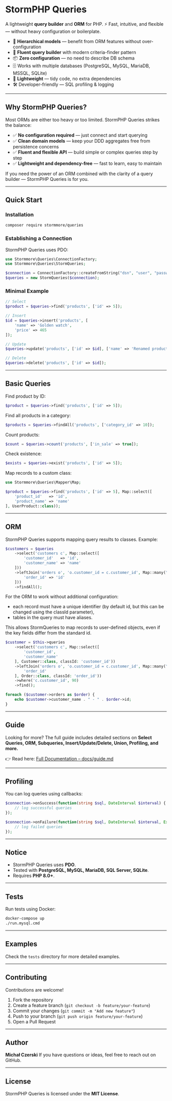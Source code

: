 # StormPHP Queries

A lightweight **query builder** and **ORM** for PHP.
⚡ Fast, intuitive, and flexible — without heavy configuration or boilerplate.

* 🚀 **Hierarchical models** — benefit from ORM features without over-configuration
* 🔎 **Fluent query builder** with modern criteria-finder pattern
* 📦 **Zero configuration** — no need to describe DB schema
* 🗄️ Works with multiple databases (PostgreSQL, MySQL, MariaDB, MSSQL, SQLite)
* 🧹 **Lightweight** — tidy code, no extra dependencies
* 🛠️ Developer-friendly — SQL profiling & logging

---

## Why StormPHP Queries?

Most ORMs are either too heavy or too limited. StormPHP Queries strikes the balance:

* ✅ **No configuration required** — just connect and start querying
* ✅ **Clean domain models** — keep your DDD aggregates free from persistence concerns
* ✅ **Fluent and flexible API** — build simple or complex queries step by step
* ✅ **Lightweight and dependency-free** — fast to learn, easy to maintain

If you need the power of an ORM combined with the clarity of a query builder — StormPHP Queries is for you.

---

## Quick Start

### Installation

```bash
composer require stormmore/queries
```

### Establishing a Connection

StormPHP Queries uses PDO:

```php
use Stormmore\Queries\ConnectionFactory;
use Stormmore\Queries\StormQueries;

$connection = ConnectionFactory::createFromString("dsn", "user", "password");
$queries = new StormQueries($connection);
```

### Minimal Example

```php
// Select
$product = $queries->find('products', ['id' => 5]);

// Insert
$id = $queries->insert('products', [
    'name' => 'Golden watch',
    'price' => 465
]);

// Update
$queries->update('products', ['id' => $id], ['name' => 'Renamed product']);

// Delete
$queries->delete('products', ['id' => $id]);
```

---

## Basic Queries

Find product by ID:

```php
$product = $queries->find('products', ['id' => 5]);
```

Find all products in a category:

```php
$products = $queries->findAll('products', ['category_id' => 10]);
```

Count products:

```php
$count = $queries->count('products', ['in_sale' => true]);
```

Check existence:

```php
$exists = $queries->exist('products', ['id' => 5]);
```

Map records to a custom class:

```php
use Stormmore\Queries\Mapper\Map;

$product = $queries->find('products', ['id' => 5], Map::select([
    'product_id'   => 'id',
    'product_name' => 'name'
], UserProduct::class));
```

---

## ORM

StormPHP Queries supports mapping query results to classes. Example:

```php
$customers = $queries
    ->select('customers c', Map::select([
        'customer_id'   => 'id',
        'customer_name' => 'name'
    ]))
    ->leftJoin('orders o', 'o.customer_id = c.customer_id', Map::many("orders", [
        'order_id' => 'id'
    ]))
    ->findAll();
```

For the ORM to work without additional configuration:
 - each record must have a unique identifier (by default id, but this can be changed using the classId parameter),
 - tables in the query must have aliases.

This allows StormQueries to map records to user-defined objects, even if the key fields differ from the standard id.

```php
$customer = $this->queries
    ->select('customers c', Map::select([
        'customer_id',
        'customer_name'
    ], Customer::class, classId: 'customer_id'))
    ->leftJoin('orders o', 'o.customer_id = c.customer_id', Map::many("orders", [
        'order_id'
    ], Order::class, classId: 'order_id'))
    ->where('c.customer_id', 90)
    ->find();

foreach ($customer->orders as $order) {
    echo $customer->customer_name . " - " . $order->id;
}

```

---

## Guide

Looking for more?
The full guide includes detailed sections on **Select Queries, ORM, Subqueries, Insert/Update/Delete, Union, Profiling, and more.**

👉 Read here: [Full Documentation – docs/guide.md](https://stormmoredev.github.io/storm-php-queries/)

---

## Profiling

You can log queries using callbacks:

```php
$connection->onSuccess(function(string $sql, DateInterval $interval) {
    // log successful queries
});

$connection->onFailure(function(string $sql, DateInterval $interval, Exception $e) {
    // log failed queries
});
```

---

## Notice

* StormPHP Queries uses **PDO**.
* Tested with **PostgreSQL, MySQL, MariaDB, SQL Server, SQLite**.
* Requires **PHP 8.0+**.

---

## Tests

Run tests using Docker:

```bash
docker-compose up
./run.mysql.cmd
```

---

## Examples

Check the `tests` directory for more detailed examples.

---

## Contributing

Contributions are welcome!

1. Fork the repository
2. Create a feature branch (`git checkout -b feature/your-feature`)
3. Commit your changes (`git commit -m "Add new feature"`)
4. Push to your branch (`git push origin feature/your-feature`)
5. Open a Pull Request

---

## Author

**Michał Czerski**
If you have questions or ideas, feel free to reach out on GitHub.

---

## License

StormPHP Queries is licensed under the **MIT License**.